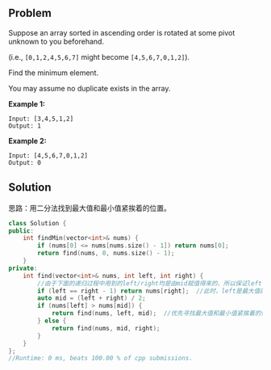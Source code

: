 ## Problem

Suppose an array sorted in ascending order is rotated at some pivot unknown to you beforehand.

(i.e.,  `[0,1,2,4,5,6,7]` might become  `[4,5,6,7,0,1,2]`).

Find the minimum element.

You may assume no duplicate exists in the array.

**Example 1:**

```
Input: [3,4,5,1,2] 
Output: 1
```

**Example 2:**

```
Input: [4,5,6,7,0,1,2]
Output: 0
```

 

## Solution

思路：用二分法找到最大值和最小值紧挨着的位置。

```cpp
class Solution {
public:
    int findMin(vector<int>& nums) {
        if (nums[0] <= nums[nums.size() - 1]) return nums[0];
        return find(nums, 0, nums.size() - 1);
    }
private:
    int find(vector<int>& nums, int left, int right) {
        //由于下面的递归过程中用到的left/right均是由mid赋值得来的，所以保证left、right一定不重合
        if (left == right - 1) return nums[right];  //此时，left是最大值的下标，right是最小值的下标
        auto mid = (left + right) / 2;
        if (nums[left] > nums[mid]) {
            return find(nums, left, mid);  //优先寻找最大值和最小值紧挨着的位置
        } else {
            return find(nums, mid, right);
        }
    }
};
//Runtime: 0 ms, beats 100.00 % of cpp submissions.
```

